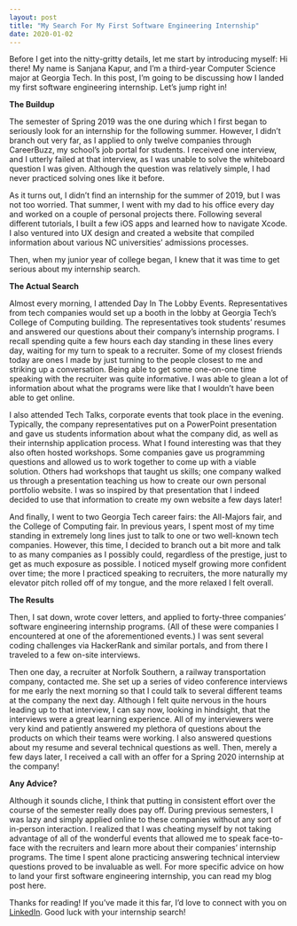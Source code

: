 ```yaml
---
layout: post
title: "My Search For My First Software Engineering Internship"
date: 2020-01-02
---
```


Before I get into the nitty-gritty details, let me start by introducing myself: Hi there! My name is Sanjana Kapur, and I’m a third-year Computer Science major at Georgia Tech. In this post, I’m going to be discussing how I landed my first software engineering internship. Let’s jump right in!

<div class="BlogSize">
  <b> The Buildup  </b>
</div>

The semester of Spring 2019 was the one during which I first began to seriously look for an internship for the following summer. However, I didn’t branch out very far, as I applied to only twelve companies through CareerBuzz, my school’s job portal for students. I received one interview, and I utterly failed at that interview, as I was unable to solve the whiteboard question I was given. Although the question was relatively simple, I had never practiced solving ones like it before.

As it turns out, I didn’t find an internship for the summer of 2019, but I was not too worried. That summer, I went with my dad to his office every day and worked on a couple of personal projects there. Following several different tutorials, I built a few iOS apps and learned how to navigate Xcode. I also ventured into UX design and created a website that compiled information about various NC universities’ admissions processes.

Then, when my junior year of college began, I knew that it was time to get serious about my internship search.

<div class="BlogSize">
  <b> The Actual Search </b>
</div>

Almost every morning, I attended Day In The Lobby Events. Representatives from tech companies would set up a booth in the lobby at Georgia Tech’s College of Computing building. The representatives took students’ resumes and answered our questions about their company’s internship programs. I recall spending quite a few hours each day standing in these lines every day, waiting for my turn to speak to a recruiter. Some of my closest friends today are ones I made by just turning to the people closest to me and striking up a conversation. Being able to get some one-on-one time speaking with the recruiter was quite informative. I was able to glean a lot of information about what the programs were like that I wouldn’t have been able to get online.

I also attended Tech Talks, corporate events that took place in the evening. Typically, the company representatives put on a PowerPoint presentation and gave us students information about what the company did, as well as their internship application process. What I found interesting was that they also often hosted workshops. Some companies gave us programming questions and allowed us to work together to come up with a viable solution. Others had workshops that taught us skills; one company walked us through a presentation teaching us how to create our own personal portfolio website. I was so inspired by that presentation that I indeed decided to use that information to create my own website a few days later!

And finally, I went to two Georgia Tech career fairs: the All-Majors fair, and the College of Computing fair. In previous years, I spent most of my time standing in extremely long lines just to talk to one or two well-known tech companies. However, this time, I decided to branch out a bit more and talk to as many companies as I possibly could, regardless of the prestige, just to get as much exposure as possible. I noticed myself growing more confident over time; the more I practiced speaking to recruiters, the more naturally my elevator pitch rolled off of my tongue, and the more relaxed I felt overall.

<div class="BlogSize">
  <b> The Results </b>
</div>

Then, I sat down, wrote cover letters, and applied to forty-three companies’ software engineering internship programs. (All of these were companies I encountered at one of the aforementioned events.) I was sent several coding challenges via HackerRank and similar portals, and from there I traveled to a few on-site interviews.

Then one day, a recruiter at Norfolk Southern, a railway transportation company, contacted me. She set up a series of video conference interviews for me early the next morning so that I could talk to several different teams at the company the next day. Although I felt quite nervous in the hours leading up to that interview, I can say now, looking in hindsight, that the interviews were a great learning experience. All of my interviewers were very kind and patiently answered my plethora of questions about the products on which their teams were working. I also answered questions about my resume and several technical questions as well. Then, merely a few days later, I received a call with an offer for a Spring 2020 internship at the company!

<div class="BlogSize">
  <b> Any Advice? </b>
</div>

Although it sounds cliche, I think that putting in consistent effort over the course of the semester really does pay off. During previous semesters, I was lazy and simply applied online to these companies without any sort of in-person interaction. I realized that I was cheating myself by not taking advantage of all of the wonderful events that allowed me to speak face-to-face with the recruiters and learn more about their companies’ internship programs. The time I spent alone practicing answering technical interview questions proved to be invaluable as well. For more specific advice on how to land your first software engineering internship, you can read my blog post here.

Thanks for reading! If you’ve made it this far, I’d love to connect with you on <a href="https://www.linkedin.com/in/skapur12/" target="_blank">LinkedIn</a>. Good luck with your internship search!
